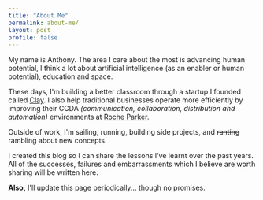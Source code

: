 ```yaml
---
title: "About Me"
permalink: about-me/
layout: post
profile: false
---
```


My name is Anthony. The area I care about the most is advancing human potential, I think a lot about artificial intelligence (as an enabler or human potential), education and space.

These days, I'm building a better classroom through a startup I founded called [Clay](https://tryclay.com). I also help traditional businesses operate more efficiently by improving their CCDA *(communication, collaboration, distribution and automation)* environments at [Roche Parker](https://rocheparker.com).

Outside of work, I'm sailing, running, building side projects, and ~~ranting~~ rambling about new concepts.

I created this blog so I can share the lessons I’ve learnt over the past years. All of the successes, failures and embarrassments which I believe are worth sharing will be written here.

**Also,** I'll update this page periodically... though no promises.